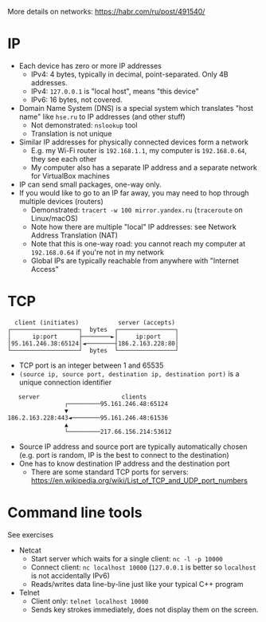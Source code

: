 More details on networks: https://habr.com/ru/post/491540/

# IP
* Each device has zero or more IP addresses
  * IPv4: 4 bytes, typically in decimal, point-separated. Only 4B addresses.
  * IPv4: `127.0.0.1` is "local host", means "this device"
  * IPv6: 16 bytes, not covered.
* Domain Name System (DNS) is a special system which translates "host name" like `hse.ru` to IP addresses (and other stuff)
  * Not demonstrated: `nslookup` tool
  * Translation is not unique
* Similar IP addresses for physically connected devices form a network
  * E.g. my Wi-Fi router is `192.168.1.1`, my computer is `192.168.0.64`, they see each other
  * My computer also has a separate IP address and a separate network for VirtualBox machines
* IP can send small packages, one-way only.
* If you would like to go to an IP far away, you may need to hop through multiple devices (routers)
  * Demonstrated: `tracert -w 100 mirror.yandex.ru` (`traceroute` on Linux/macOS)
  * Note how there are multiple "local" IP addresses: see Network Address Translation (NAT)
  * Note that this is one-way road: you cannot reach my computer at `192.168.0.64` if you're not in my network
  * Global IPs are typically reachable from anywhere with "Internet Access"

# TCP
```
  client (initiates)           server (accepts)
┌───────────────────┐  bytes  ┌────────────────┐
│      ip:port      ├────────►│     ip:port    │
│95.161.246.38:65124│◄────────┤186.2.163.228:80│
└───────────────────┘  bytes  └────────────────┘
```

* TCP port is an integer between 1 and 65535
* `(source ip, source port, destination ip, destination port)` is a unique connection identifier

```
   server                       clients
                ┌─────────95.161.246.48:65124
                ▼
186.2.163.228:443◄────────95.161.246.48:61536
                ▲
                └─────────217.66.156.214:53612
```

* Source IP address and source port are typically automatically chosen (e.g. port is random, IP is the best to connect to the destination)
* One has to know destination IP address and the destination port
  * There are some standard TCP ports for servers: https://en.wikipedia.org/wiki/List_of_TCP_and_UDP_port_numbers

# Command line tools
See exercises

* Netcat
  * Start server which waits for a single client: `nc -l -p 10000`
  * Connect client: `nc localhost 10000` (`127.0.0.1` is better so `localhost` is not accidentally IPv6)
  * Reads/writes data line-by-line just like your typical C++ program
* Telnet
  * Client only: `telnet localhost 10000`
  * Sends key strokes immediately, does not display them on the screen.
